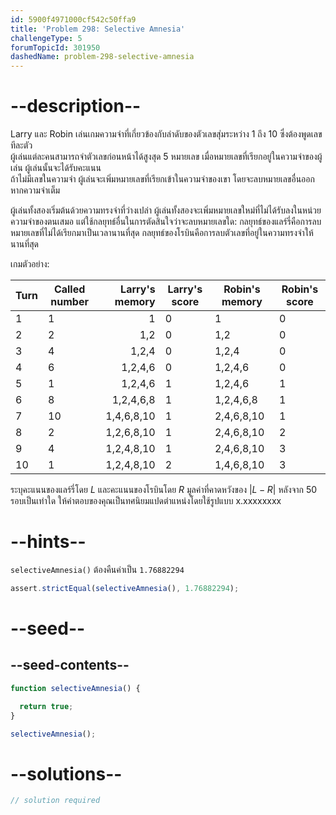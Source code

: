 ```yaml
---
id: 5900f4971000cf542c50ffa9
title: 'Problem 298: Selective Amnesia'
challengeType: 5
forumTopicId: 301950
dashedName: problem-298-selective-amnesia
---
```


# --description--

Larry และ Robin เล่นเกมความจำที่เกี่ยวข้องกับลำดับของตัวเลขสุ่มระหว่าง 1 ถึง 10 ซึ่งต้องพูดเลขทีละตัว  
ผู้เล่นแต่ละคนสามารถจำตัวเลขก่อนหน้าได้สูงสุด 5 หมายเลข เมื่อหมายเลขที่เรียกอยู่ในความจำของผู้เล่น ผู้เล่นนั้นจะได้รับคะแนน  
ถ้าไม่มีเลขในความจำ ผู้เล่นจะเพิ่มหมายเลขที่เรียกเข้าในความจำของเขา โดยจะลบหมายเลขอื่นออกหากความจำเต็ม

ผู้เล่นทั้งสองเริ่มต้นด้วยความทรงจำที่ว่างเปล่า ผู้เล่นทั้งสองจะเพิ่มหมายเลขใหม่ที่ไม่ได้รับลงในหน่วยความจำของตนเสมอ แต่ใช้กลยุทธ์อื่นในการตัดสินใจว่าจะลบหมายเลขใด: กลยุทธ์ของแลร์รี่คือการลบหมายเลขที่ไม่ได้เรียกมาเป็นเวลานานที่สุด กลยุทธ์ของโรบินคือการลบตัวเลขที่อยู่ในความทรงจำให้นานที่สุด

เกมตัวอย่าง:

| Turn | Called number | Larry's memory | Larry's score | Robin's memory | Robin's score |
|------|---------------|---------------:|---------------|----------------|---------------|
|   1  |       1       |              1 |       0       |              1 |       0       |
|   2  |       2       |            1,2 |       0       |            1,2 |       0       |
|   3  |       4       |          1,2,4 |       0       |          1,2,4 |       0       |
|   4  |       6       |        1,2,4,6 |       0       |        1,2,4,6 |       0       |
|   5  |       1       |        1,2,4,6 |       1       |        1,2,4,6 |       1       |
|   6  |       8       |      1,2,4,6,8 |       1       |      1,2,4,6,8 |       1       |
|   7  |      10       |     1,4,6,8,10 |       1       |     2,4,6,8,10 |       1       |
|   8  |       2       |     1,2,6,8,10 |       1       |     2,4,6,8,10 |       2       |
|   9  |       4       |     1,2,4,8,10 |       1       |     2,4,6,8,10 |       3       |
|  10  |       1       |     1,2,4,8,10 |       2       |     1,4,6,8,10 |       3       |

ระบุคะแนนของแลร์รี่โดย $L$ และคะแนนของโรบินโดย $R$ มูลค่าที่คาดหวังของ $|L - R|$ หลังจาก 50 รอบเป็นเท่าใด ให้คำตอบของคุณเป็นทศนิยมแปดตำแหน่งโดยใช้รูปแบบ x.xxxxxxxx

# --hints--

`selectiveAmnesia()` ต้องคืนค่าเป็น `1.76882294`

```js
assert.strictEqual(selectiveAmnesia(), 1.76882294);
```

# --seed--

## --seed-contents--

```js
function selectiveAmnesia() {

  return true;
}

selectiveAmnesia();
```

# --solutions--

```js
// solution required
```
